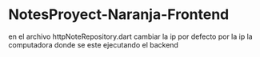 # NotesProyect-Naranja-Frontend

en el archivo httpNoteRepository.dart cambiar la ip por defecto por la ip la computadora donde se este ejecutando el backend
